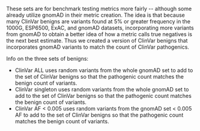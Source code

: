 These sets are for benchmark testing metrics more fairly -- although some already utilize gnomAD in their metric creation.  The idea is that because many ClinVar benigns are variants found at 5% or greater frequency in the 1000G, ESP6500, ExAC, and gnomAD datasets, incorporating more variants from gnomAD to obtain a better idea of how a metric calls true negatives is the next best estimate. Thus we created a version of ClinVar benigns that incorporates gnomAD variants to match the count of ClinVar pathogenics.

Info on the three sets of benigns:

+ ClinVar ALL uses random variants from the whole gnomAD set to add to the set of ClinVar benigns so that the pathogenic count matches the benign count of variants.
+ ClinVar singleton uses random variants from the whole gnomAD set to add to the set of ClinVar benigns so that the pathogenic count matches the benign count of variants.
+ ClinVar AF < 0.005 uses random variants from the gnomAD set < 0.005 AF to add to the set of ClinVar benigns so that the pathogenic count matches the benign count of variants.
